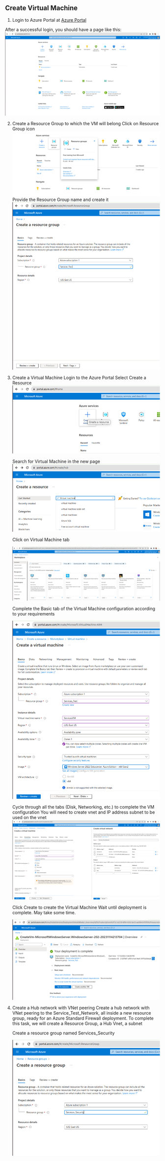 ## Create Virtual Machine ##

1. Login to Azure Portal at [Azure Portal](www.portal.azure.com)

After a successful login, you should have a page like this:
![Azure Portal home page](azure_portal_homepage.png)

2. Create a Resource Group to which the VM will belong
   Click on Resource Group icon
   ![Resource Group](resource_group.png)
   Provide the Resource Group name and create it
   ![](create-resourcegroup.png)

3. Create a Virtual Machine
   Login to the Azure Portal
   Select Create a Resource
   ![](create-resource.png)

   Search for Virtual Machine in the new page
   ![](search_vm.png)

   Click on Virtual Machine tab

   ![](search_result1.png)

   Complete the Basic tab of the Virtual Machine configuration according to your requirements

   ![](vm_basic_config.png)

   Cycle through all the tabs (Disk, Networking, etc.) to complete the VM configuration
   You will need to create vnet and IP address subnet to be used on the vnet
   ![](vnet_ipaddress.png)
   
   Click Create to create the Virtual Machine
   Wait until deployment is complete. May take some time.

   ![](vm_dep_complete.png)

4. Create a Hub network with VNet peering
   Create a hub network with VNet peering to the Service_Test_Network, all inside a new resource group, ready for an Azure Standard Firewall deployment.
   To complete this task, we will create a Resource Group, a Hub Vnet, a subnet

   Create a resource group named Services_Security

   ![](resource_grp2.png)
   
